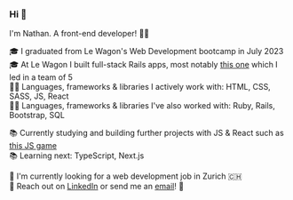 ### Hi 👋

I'm Nathan. A front-end developer! 👨‍🎨

🎓 I graduated from Le Wagon's Web Development bootcamp in July 2023<br>
🎓 At Le Wagon I built full-stack Rails apps, most notably [this one](https://github.com/nathansoussana/local-sports-club) which I led in a team of 5<br>
👨‍💻 Languages, frameworks & libraries I actively work with: HTML, CSS, SASS, JS, React<br>
👨‍💻 Languages, frameworks & libraries I've also worked with: Ruby, Rails, Bootstrap, SQL

📚 Currently studying and building further projects with JS & React such as [this JS game](https://github.com/nathansoussana/rock-paper-scissors)<br>
📚 Learning next: TypeScript, Next.js

🎯 I'm currently looking for a web development job in Zurich 🇨🇭<br>
🔗 Reach out on [LinkedIn](https://www.linkedin.com/in/nathansoussana/) or send me an [email](mailto:nathan.soussana@gmail.com)! 📩
